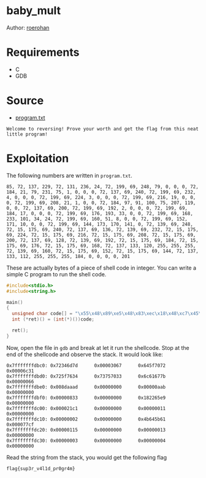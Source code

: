 # baby_mult

Author: [roerohan](https://github.com/roerohan)

# Requirements

- C
- GDB

# Source

- [program.txt](./program.txt)

```
Welcome to reversing! Prove your worth and get the flag from this neat little program!
```

# Exploitation

The following numbers are written in `program.txt`.

```
85, 72, 137, 229, 72, 131, 236, 24, 72, 199, 69, 248, 79, 0, 0, 0, 72, 184, 21, 79, 231, 75, 1, 0, 0, 0, 72, 137, 69, 240, 72, 199, 69, 232, 4, 0, 0, 0, 72, 199, 69, 224, 3, 0, 0, 0, 72, 199, 69, 216, 19, 0, 0, 0, 72, 199, 69, 208, 21, 1, 0, 0, 72, 184, 97, 91, 100, 75, 207, 119, 0, 0, 72, 137, 69, 200, 72, 199, 69, 192, 2, 0, 0, 0, 72, 199, 69, 184, 17, 0, 0, 0, 72, 199, 69, 176, 193, 33, 0, 0, 72, 199, 69, 168, 233, 101, 34, 24, 72, 199, 69, 160, 51, 8, 0, 0, 72, 199, 69, 152, 171, 10, 0, 0, 72, 199, 69, 144, 173, 170, 141, 0, 72, 139, 69, 248, 72, 15, 175, 69, 240, 72, 137, 69, 136, 72, 139, 69, 232, 72, 15, 175, 69, 224, 72, 15, 175, 69, 216, 72, 15, 175, 69, 208, 72, 15, 175, 69, 200, 72, 137, 69, 128, 72, 139, 69, 192, 72, 15, 175, 69, 184, 72, 15, 175, 69, 176, 72, 15, 175, 69, 168, 72, 137, 133, 120, 255, 255, 255, 72, 139, 69, 160, 72, 15, 175, 69, 152, 72, 15, 175, 69, 144, 72, 137, 133, 112, 255, 255, 255, 184, 0, 0, 0, 0, 201
```

These are actually bytes of a piece of shell code in integer. You can write a simple C program to run the shell code.

```c
#include<stdio.h>
#include<string.h>

main()
{
  unsigned char code[] = "\x55\x48\x89\xe5\x48\x83\xec\x18\x48\xc7\x45\xf8\x4f\x00\x00\x00\x48\xb8\x15\x4f\xe7\x4b\x01\x00\x00\x00\x48\x89\x45\xf0\x48\xc7\x45\xe8\x04\x00\x00\x00\x48\xc7\x45\xe0\x03\x00\x00\x00\x48\xc7\x45\xd8\x13\x00\x00\x00\x48\xc7\x45\xd0\x15\x01\x00\x00\x48\xb8\x61\x5b\x64\x4b\xcf\x77\x00\x00\x48\x89\x45\xc8\x48\xc7\x45\xc0\x02\x00\x00\x00\x48\xc7\x45\xb8\x11\x00\x00\x00\x48\xc7\x45\xb0\xc1\x21\x00\x00\x48\xc7\x45\xa8\xe9\x65\x22\x18\x48\xc7\x45\xa0\x33\x08\x00\x00\x48\xc7\x45\x98\xab\x0a\x00\x00\x48\xc7\x45\x90\xad\xaa\x8d\x00\x48\x8b\x45\xf8\x48\x0f\xaf\x45\xf0\x48\x89\x45\x88\x48\x8b\x45\xe8\x48\x0f\xaf\x45\xe0\x48\x0f\xaf\x45\xd8\x48\x0f\xaf\x45\xd0\x48\x0f\xaf\x45\xc8\x48\x89\x45\x80\x48\x8b\x45\xc0\x48\x0f\xaf\x45\xb8\x48\x0f\xaf\x45\xb0\x48\x0f\xaf\x45\xa8\x48\x89\x85\x78\xff\xff\xff\x48\x8b\x45\xa0\x48\x0f\xaf\x45\x98\x48\x0f\xaf\x45\x90\x48\x89\x85\x70\xff\xff\xff\xb8\x00\x00\x00\x00\xc9";
  int (*ret)() = (int(*)())code;

  ret();
}
```

Now, open the file in `gdb` and break at let it run the shellcode. Stop at the end of the shellcode and observe the stack. It would look like:

```
0x7fffffffdbc0: 0x72346d7d      0x00003067      0x645f7072      0x00006c31
0x7fffffffdbd0: 0x725f7634      0x73757033      0x6c61677b      0x00000066
0x7fffffffdbe0: 0x008daaad      0x00000000      0x00000aab      0x00000000
0x7fffffffdbf0: 0x00000833      0x00000000      0x182265e9      0x00000000
0x7fffffffdc00: 0x000021c1      0x00000000      0x00000011      0x00000000
0x7fffffffdc10: 0x00000002      0x00000000      0x4b645b61      0x000077cf
0x7fffffffdc20: 0x00000115      0x00000000      0x00000013      0x00000000
0x7fffffffdc30: 0x00000003      0x00000000      0x00000004      0x00000000
```

Read the string from the stack, you would get the following flag

```
flag{sup3r_v4l1d_pr0gr4m}
```